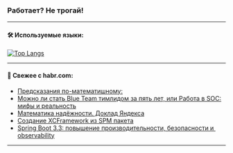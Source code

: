### Работает? Не трогай!

---
<!--
#### 🛠️ Technical stack:

![Java](https://img.shields.io/badge/Java-informational?logo=Oracle&style=flat&logoColor=white&color=FF4500)
![Kotlin](https://img.shields.io/badge/Kotlin-informational?logo=Kotlin&style=flat&logoColor=white&color=774D97)
![TS](https://img.shields.io/badge/TypeScript-informational?logo=typeScript&style=flat&logoColor=black&color=017acc)
![Python](https://img.shields.io/badge/Python-informational?logo=Python&style=flat&logoColor=black&color=ffdd54) <br>
![Spring](https://img.shields.io/badge/Spring-informational?logo=Spring&style=flat&logoColor=white&color=6DB33F) 
![SpringBoot](https://img.shields.io/badge/SpringBoot-informational?logo=SpringBoot&style=flat&logoColor=white&color=6DB33F)
![Nest](https://img.shields.io/badge/NestJS-informational?logo=NestJS&style=flat&logoColor=white&color=E0234E) 
![NodeJS](https://img.shields.io/badge/NodeJS-informational?logo=node.js&style=flat&logoColor=white&color=70A760)<br>
![PostgreSQL](https://img.shields.io/badge/PostgreSQL-informational?logo=PostgreSQL&style=flat&logoColor=white&color=DAA520)
![MongoDB](https://img.shields.io/badge/MongoDB-informational?logo=MongoDB&style=flat&logoColor=white&color=870000)
![Apache](https://img.shields.io/badge/Apache-informational?logo=apache&style=flat&logoColor=white&color=f74e28)

___ 
-->

#### 🛠️ Используемые языки:

[![Top Langs](https://github-readme-stats-u2qms2cxw-advtsettinggmailcoms-projects.vercel.app/api/top-langs/?username=zloylis&langs_count=10&hide_title=true&title_color=e6edf3&size_weight=0.5&count_weight=0.5&layout=compact&hide_progress=true&hide_border=true&theme=dracula)](https://github.com/zloylis)

<!---


####  :octocat:&nbsp;&nbsp; Статистика:

![GitHub stats](https://github-readme-stats-u2qms2cxw-advtsettinggmailcoms-projects.vercel.app/api?username=zloylis&show_icons=true&hide_border=true&theme=dracula&title_color=e6edf3&include_all_commits=true&count_private=true&hide_rank=false&hide_title=true&rank_icon=github)
-->
---

#### 💬 Свежее с habr.com:

<!-- BLOG-POST-LIST:START -->
- [Предсказания по-математишному:](https://habr.com/ru/articles/836164/?utm_source=habrahabr&utm_medium=rss&utm_campaign=836164)
- [Можно ли стать Blue Team тимлидом за пять лет, или Работа в SOC: мифы и реальность](https://habr.com/ru/companies/kaspersky/articles/833260/?utm_source=habrahabr&utm_medium=rss&utm_campaign=833260)
- [Математика надёжности. Доклад Яндекса](https://habr.com/ru/companies/yandex/articles/835112/?utm_source=habrahabr&utm_medium=rss&utm_campaign=835112)
- [Создание XCFramework из SPM пакета](https://habr.com/ru/companies/psb/articles/836566/?utm_source=habrahabr&utm_medium=rss&utm_campaign=836566)
- [Spring Boot 3.3: повышение производительности, безопасности и  observability](https://habr.com/ru/companies/spring_aio/articles/836506/?utm_source=habrahabr&utm_medium=rss&utm_campaign=836506)
<!-- BLOG-POST-LIST:END -->

---
